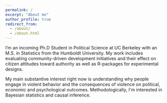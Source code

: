 ```yaml
---
permalink: /
excerpt: "About me"
author_profile: true
redirect_from: 
  - /about/
  - /about.html
---
```


I’m an incoming Ph.D Student in Political Science at UC Berkeley with an M.S. in Statistics from the Humboldt University.  My work includes evaluating community-driven development initiatives and their effect on citizen attitudes toward authority as well as R-packages for experimental designs. 

My main substantive interest right now is understanding why people engage in violent behavior and the consequences of violence on political, economic and psychological outcomes. Methodologically, I'm interested in Bayesian statistics and causal inference.

